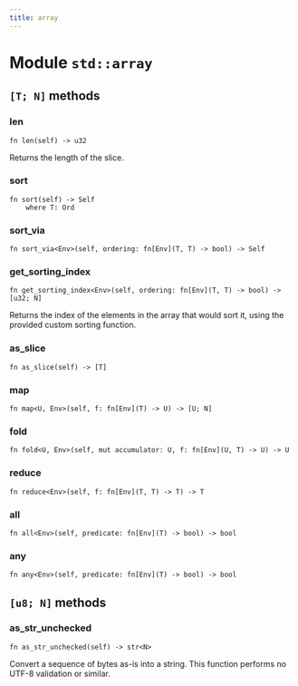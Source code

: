 ```yaml
---
title: array
---
```


# Module `std::array`

## `[T; N]` methods

### len

```noir
fn len(self) -> u32
```

Returns the length of the slice.

### sort

```noir
fn sort(self) -> Self
    where T: Ord
```

### sort_via

```noir
fn sort_via<Env>(self, ordering: fn[Env](T, T) -> bool) -> Self
```

### get_sorting_index

```noir
fn get_sorting_index<Env>(self, ordering: fn[Env](T, T) -> bool) -> [u32; N]
```

Returns the index of the elements in the array that would sort it, using the provided custom sorting function.

### as_slice

```noir
fn as_slice(self) -> [T]
```

### map

```noir
fn map<U, Env>(self, f: fn[Env](T) -> U) -> [U; N]
```

### fold

```noir
fn fold<U, Env>(self, mut accumulator: U, f: fn[Env](U, T) -> U) -> U
```

### reduce

```noir
fn reduce<Env>(self, f: fn[Env](T, T) -> T) -> T
```

### all

```noir
fn all<Env>(self, predicate: fn[Env](T) -> bool) -> bool
```

### any

```noir
fn any<Env>(self, predicate: fn[Env](T) -> bool) -> bool
```

## `[u8; N]` methods

### as_str_unchecked

```noir
fn as_str_unchecked(self) -> str<N>
```

Convert a sequence of bytes as-is into a string.
This function performs no UTF-8 validation or similar.

